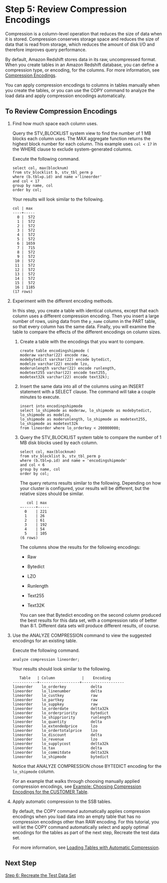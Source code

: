 # Step 5: Review Compression Encodings<a name="tutorial-tuning-tables-compression"></a>

Compression is a column\-level operation that reduces the size of data when it is stored\. Compression conserves storage space and reduces the size of data that is read from storage, which reduces the amount of disk I/O and therefore improves query performance\. 

By default, Amazon Redshift stores data in its raw, uncompressed format\. When you create tables in an Amazon Redshift database, you can define a compression type, or encoding, for the columns\. For more information, see [Compression Encodings](c_Compression_encodings.md)\. 

You can apply compression encodings to columns in tables manually when you create the tables, or you can use the COPY command to analyze the load data and apply compression encodings automatically\. 

## To Review Compression Encodings<a name="tutorial-tuning-tables-compression-review-encodings"></a>

1. Find how much space each column uses\.

   Query the STV\_BLOCKLIST system view to find the number of 1 MB blocks each column uses\. The MAX aggregate function returns the highest block number for each column\. This example uses `col < 17` in the WHERE clause to exclude system\-generated columns\. 

   Execute the following command\. 

   ```
   select col, max(blocknum)
   from stv_blocklist b, stv_tbl_perm p
   where (b.tbl=p.id) and name ='lineorder'
   and col < 17
   group by name, col
   order by col;
   ```

   Your results will look similar to the following\.

   ```
   col | max 
   ----+-----
     0 |  572
     1 |  572
     2 |  572
     3 |  572
     4 |  572
     5 |  572
     6 | 1659
     7 |  715
     8 |  572
     9 |  572
    10 |  572
    11 |  572
    12 |  572
    13 |  572
    14 |  572
    15 |  572
    16 | 1185
   (17 rows)
   ```

1. Experiment with the different encoding methods\.

   In this step, you create a table with identical columns, except that each column uses a different compression encoding\. Then you insert a large number of rows, using data from the `p_name` column in the PART table, so that every column has the same data\. Finally, you will examine the table to compare the effects of the different encodings on column sizes\.

   1. Create a table with the encodings that you want to compare\. 

      ```
      create table encodingshipmode (
      moderaw varchar(22) encode raw,
      modebytedict varchar(22) encode bytedict,
      modelzo varchar(22) encode lzo,
      moderunlength varchar(22) encode runlength,
      modetext255 varchar(22) encode text255,
      modetext32k varchar(22) encode text32k);
      ```

   1. Insert the same data into all of the columns using an INSERT statement with a SELECT clause\. The command will take a couple minutes to execute\.

      ```
      insert into encodingshipmode
      select lo_shipmode as moderaw, lo_shipmode as modebytedict, lo_shipmode as modelzo,
      lo_shipmode as moderunlength, lo_shipmode as modetext255,
      lo_shipmode as modetext32k
      from lineorder where lo_orderkey < 200000000;
      ```

   1. Query the STV\_BLOCKLIST system table to compare the number of 1 MB disk blocks used by each column\. 

      ```
      select col, max(blocknum)
      from stv_blocklist b, stv_tbl_perm p
      where (b.tbl=p.id) and name = 'encodingshipmode'
      and col < 6
      group by name, col
      order by col;
      ```

      The query returns results similar to the following\. Depending on how your cluster is configured, your results will be different, but the relative sizes should be similar\. 

      ```
         col | max
      –------+-----
        0    | 221
        1    | 26
        2    | 61
        3    | 192
        4    | 54
        5    | 105
      (6 rows)
      ```

      The columns show the results for the following encodings: 

      + Raw 

      + Bytedict 

      + LZO 

      + Runlength 

      + Text255 

      + Text32K 

      You can see that Bytedict encoding on the second column produced the best results for this data set, with a compression ratio of better than 8:1\. Different data sets will produce different results, of course\. 

1. Use the ANALYZE COMPRESSION command to view the suggested encodings for an existing table\. 

   Execute the following command\. 

   ```
   analyze compression lineorder;
   ```

   Your results should look similar to the following\.

   ```
      Table   | Column	          |    Encoding
   -----------+------------------+-------------------
   lineorder    lo_orderkey           delta
   lineorder    lo_linenumber         delta
   lineorder    lo_custkey            raw
   lineorder    lo_partkey            raw
   lineorder    lo_suppkey            raw
   lineorder    lo_orderdate          delta32k
   lineorder    lo_orderpriority      bytedict
   lineorder    lo_shippriority       runlength
   lineorder    lo_quantity           delta
   lineorder    lo_extendedprice      lzo
   lineorder    lo_ordertotalprice    lzo
   lineorder    lo_discount           delta
   lineorder    lo_revenue            lzo
   lineorder    lo_supplycost         delta32k
   lineorder    lo_tax                delta
   lineorder    lo_commitdate         delta32k
   lineorder    lo_shipmode           bytedict
   ```

   Notice that ANALYZE COMPRESSION chose BYTEDICT encoding for the `lo_shipmode` column\. 

   For an example that walks through choosing manually applied compression encodings, see [Example: Choosing Compression Encodings for the CUSTOMER Table](Examples__compression_encodings_in_CREATE_TABLE_statements.md)\. 

1. Apply automatic compression to the SSB tables\.

   By default, the COPY command automatically applies compression encodings when you load data into an empty table that has no compression encodings other than RAW encoding\. For this tutorial, you will let the COPY command automatically select and apply optimal encodings for the tables as part of the next step, Recreate the test data set\.

   For more information, see [Loading Tables with Automatic Compression](c_Loading_tables_auto_compress.md)\.

## Next Step<a name="w3ab1c13c21c11"></a>

[Step 6: Recreate the Test Data Set](tutorial-tuning-tables-recreate-test-data.md)